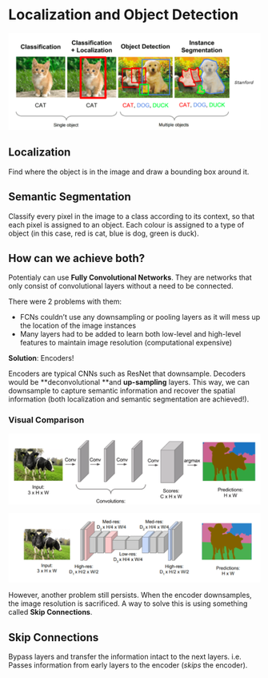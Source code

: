 # Localization and Object Detection

![](object-detection.png)

## Localization

Find where the object is in the image and draw a bounding box around it.

## Semantic Segmentation

Classify every pixel in the image to a class according to its context, so that each pixel is assigned to an object. Each colour is assigned to a type of object (in this case, red is cat, blue is dog, green is duck).

## How can we achieve both?

Potentialy can use **Fully Convolutional Networks**. They are networks that only consist of convolutional layers without a need to be connected.  

There were 2 problems with them:

- FCNs couldn’t use any downsampling or pooling layers as it will mess up the location of the image instances
- Many layers had to be added to learn both low-level and high-level features to maintain image resolution (computational expensive)

**Solution**: Encoders!

Encoders are typical CNNs such as ResNet that downsample. Decoders would be **deconvolutional **and **up-sampling** layers. This way, we can downsample to capture semantic information and recover the spatial information (both localization and semantic segmentation are achieved!).

### Visual Comparison

![Old way](old_way1.png)

![New way](new_way.png)

However, another problem still persists. When the encoder downsamples, the image resolution is sacrificed. A way to solve this is using something called **Skip Connections**.

## Skip Connections

Bypass layers and transfer the information intact to the next layers. i.e. Passes information from early layers to the encoder (*skips* the encoder).

